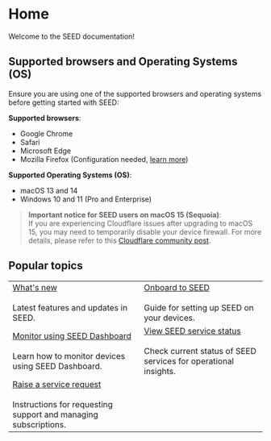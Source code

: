 # Home

Welcome to the SEED documentation! 
 
## Supported browsers and Operating Systems (OS)

Ensure you are using one of the supported browsers and operating systems before getting started with SEED:

**Supported browsers**:

- Google Chrome
- Safari
- Microsoft Edge
- Mozilla Firefox (Configuration needed, [learn more](https://support.mozilla.org/en-US/kb/setting-certificate-authorities-firefox))

**Supported Operating Systems (OS)**:

- macOS 13 and 14
- Windows 10 and 11 (Pro and Enterprise)

> **Important notice for SEED users on macOS 15 (Sequoia)**:  
If you are experiencing Cloudflare issues after upgrading to macOS 15, you may need to temporarily disable your device firewall. For more details, please refer to this [Cloudflare community post](https://community.cloudflare.com/t/cf-dns-lookup-failure-cloudflare-zero-trust-gateway-with-wrap-on-macos-15/712557).



## Popular topics
|  |  | 
| --- | --- |
| [What's new](release-notes)</br></br> Latest features and updates in SEED. | [Onboard to SEED](/onboard-device/seed-prerequisites.md) </br></br> Guide for setting up SEED on your devices. |
| [Monitor using SEED Dashboard](/seed-dashboard/seed-dashboard-overview.md) </br></br> Learn how to monitor devices using SEED Dashboard. | [View SEED service status](/support/seed-status.md)</br></br> Check current status of SEED services for operational insights.  |
|  [Raise a service request](/support/raise-service-request.md) </br></br> Instructions for requesting support and managing subscriptions. | 

